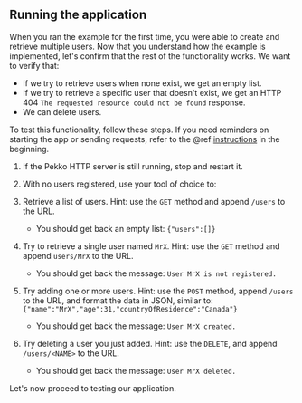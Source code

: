 Running the application
-----------------------

When you ran the example for the first time, you were able to create and retrieve multiple users. Now that you understand how the example is implemented, let's confirm that the rest of the functionality works. We want to verify that:

* If we try to retrieve users when none exist, we get an empty list.
* If we try to retrieve a specific user that doesn't exist, we get an HTTP 404 `The requested resource could not be found` response.
* We can delete users.

To test this functionality, follow these steps. If you need reminders on starting the app or sending requests, refer to the @ref:[instructions](index.md#exercising-the-example) in the beginning.

1. If the Pekko HTTP server is still running, stop and restart it.

2. With no users registered, use your tool of choice to:

3. Retrieve a list of users. Hint: use the `GET` method and append `/users` to the URL.

    - You should get back an empty list: `{"users":[]}`

4. Try to retrieve a single user named `MrX`. Hint: use the `GET` method and append `users/MrX` to the URL.

    - You should get back the message: `User MrX is not registered.`

5. Try adding one or more users. Hint: use the `POST` method, append `/users` to the URL, and format the data in JSON, similar to: `{"name":"MrX","age":31,"countryOfResidence":"Canada"}`

    - You should get back the message: `User MrX created.`

6. Try deleting a user you just added. Hint: use the `DELETE`, and append `/users/<NAME>` to the URL.

    - You should get back the message: `User MrX deleted.`


Let's now proceed to testing our application.
